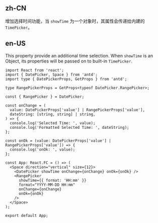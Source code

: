 ## zh-CN

增加选择时间功能，当 `showTime` 为一个对象时，其属性会传递给内建的 `TimePicker`。

## en-US

This property provide an additional time selection. When `showTime` is an Object, its properties will be passed on to built-in `TimePicker`.
```tsx
import React from 'react';
import { DatePicker, Space } from 'antd';
import type { DatePickerProps, GetProps } from 'antd';

type RangePickerProps = GetProps<typeof DatePicker.RangePicker>;

const { RangePicker } = DatePicker;

const onChange = (
  value: DatePickerProps['value'] | RangePickerProps['value'],
  dateString: [string, string] | string,
) => {
  console.log('Selected Time: ', value);
  console.log('Formatted Selected Time: ', dateString);
};

const onOk = (value: DatePickerProps['value'] | RangePickerProps['value']) => {
  console.log('onOk: ', value);
};

const App: React.FC = () => (
  <Space direction="vertical" size={12}>
    <DatePicker showTime onChange={onChange} onOk={onOk} />
    <RangePicker
      showTime={{ format: 'HH:mm' }}
      format="YYYY-MM-DD HH:mm"
      onChange={onChange}
      onOk={onOk}
    />
  </Space>
);

export default App;
```
